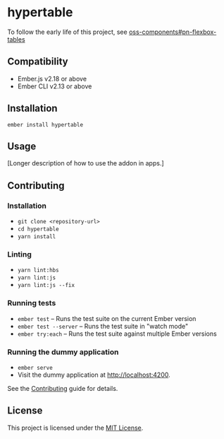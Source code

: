 hypertable
==============================================================================

To follow the early life of this project, see
[oss-components#pn-flexbox-tables](https://github.com/upfluence/oss-components/pull/54/files)


Compatibility
------------------------------------------------------------------------------

* Ember.js v2.18 or above
* Ember CLI v2.13 or above


Installation
------------------------------------------------------------------------------

```
ember install hypertable
```


Usage
------------------------------------------------------------------------------

[Longer description of how to use the addon in apps.]


Contributing
------------------------------------------------------------------------------

### Installation

* `git clone <repository-url>`
* `cd hypertable`
* `yarn install`

### Linting

* `yarn lint:hbs`
* `yarn lint:js`
* `yarn lint:js --fix`

### Running tests

* `ember test` – Runs the test suite on the current Ember version
* `ember test --server` – Runs the test suite in "watch mode"
* `ember try:each` – Runs the test suite against multiple Ember versions

### Running the dummy application

* `ember serve`
* Visit the dummy application at [http://localhost:4200](http://localhost:4200).

See the [Contributing](CONTRIBUTING.md) guide for details.


License
------------------------------------------------------------------------------

This project is licensed under the [MIT License](LICENSE.md).

